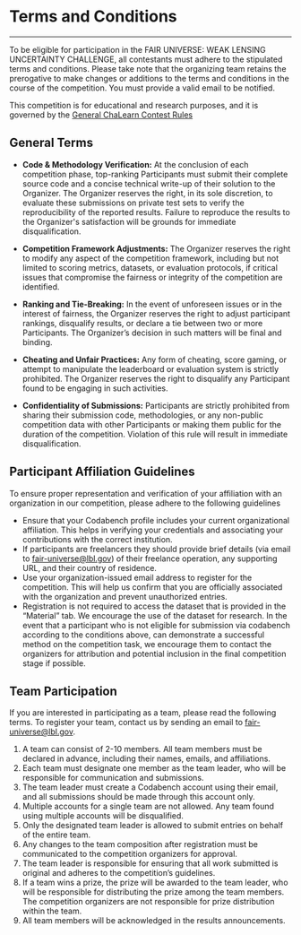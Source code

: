# Terms and Conditions
***
To be eligible for participation in the FAIR UNIVERSE: WEAK LENSING UNCERTAINTY CHALLENGE, all contestants must adhere to the stipulated terms and conditions. Please take note that the organizing team retains the prerogative to make changes or additions to the terms and conditions in the course of the competition. You must provide a valid email to be notified.

This competition is for educational and research purposes, and it is governed by the [General ChaLearn Contest Rules](http://www.causality.inf.ethz.ch/GeneralChalearnContestRuleTerms.html)

## General Terms

- **Code & Methodology Verification:** At the conclusion of each competition phase, top-ranking Participants must submit their complete source code and a concise technical write-up of their solution to the Organizer. The Organizer reserves the right, in its sole discretion, to evaluate these submissions on private test sets to verify the reproducibility of the reported results. Failure to reproduce the results to the Organizer's satisfaction will be grounds for immediate disqualification.

- **Competition Framework Adjustments:** The Organizer reserves the right to modify any aspect of the competition framework, including but not limited to scoring metrics, datasets, or evaluation protocols, if critical issues that compromise the fairness or integrity of the competition are identified.

- **Ranking and Tie-Breaking:** In the event of unforeseen issues or in the interest of fairness, the Organizer reserves the right to adjust participant rankings, disqualify results, or declare a tie between two or more Participants. The Organizer’s decision in such matters will be final and binding.

- **Cheating and Unfair Practices:** Any form of cheating, score gaming, or attempt to manipulate the leaderboard or evaluation system is strictly prohibited. The Organizer reserves the right to disqualify any Participant found to be engaging in such activities.

- **Confidentiality of Submissions:** Participants are strictly prohibited from sharing their submission code, methodologies, or any non-public competition data with other Participants or making them public for the duration of the competition. Violation of this rule will result in immediate disqualification.


## Participant Affiliation Guidelines

To ensure proper representation and verification of your affiliation with an organization in our competition, please adhere to the following guidelines

- Ensure that your Codabench profile includes your current organizational affiliation. This helps in verifying your credentials and associating your contributions with the correct institution.
- If participants are freelancers they should provide brief details (via email to fair-universe@lbl.gov) of their freelance operation, any supporting URL, and their country of residence.
- Use your organization-issued email address to register for the competition. This will help us confirm that you are officially associated with the organization and prevent unauthorized entries.
- Registration is not required to access the dataset that is provided in the “Material” tab. We encourage the use of the dataset for research. In the event that a participant who is not eligible for submission via codabench according to the conditions above, can demonstrate a successful method on the competition task, we encourage them to contact the organizers for attribution and potential inclusion in the final competition stage if possible.

## Team Participation

If you are interested in participating as a team, please read the following terms. To register your team, contact us by sending an email to fair-universe@lbl.gov.

1. A team can consist of 2-10 members. All team members must be declared in advance, including their names, emails, and affiliations.
2. Each team must designate one member as the team leader, who will be responsible for communication and submissions.
3. The team leader must create a Codabench account using their email, and all submissions should be made through this account only.
4. Multiple accounts for a single team are not allowed. Any team found using multiple accounts will be disqualified.
5. Only the designated team leader is allowed to submit entries on behalf of the entire team.
6. Any changes to the team composition after registration must be communicated to the competition organizers for approval.
7. The team leader is responsible for ensuring that all work submitted is original and adheres to the competition’s guidelines.
8. If a team wins a prize, the prize will be awarded to the team leader, who will be responsible for distributing the prize among the team members. The competition organizers are not responsible for prize distribution within the team.
9. All team members will be acknowledged in the results announcements.
